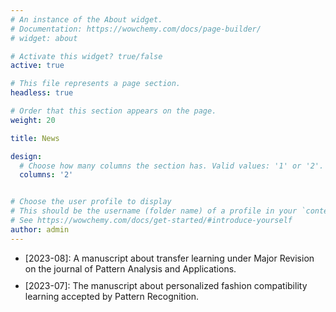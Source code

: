 ```yaml
---
# An instance of the About widget.
# Documentation: https://wowchemy.com/docs/page-builder/
# widget: about

# Activate this widget? true/false
active: true

# This file represents a page section.
headless: true

# Order that this section appears on the page.
weight: 20

title: News

design:
  # Choose how many columns the section has. Valid values: '1' or '2'.
  columns: '2'


# Choose the user profile to display
# This should be the username (folder name) of a profile in your `content/authors/` folder.
# See https://wowchemy.com/docs/get-started/#introduce-yourself
author: admin
---
```

<ul class="news-ul">
   <li>[2023-08]: A manuscript about transfer learning under Major Revision on the journal of Pattern Analysis and Applications.</li>
   <li>[2023-07]: The manuscript about personalized fashion compatibility learning accepted by Pattern Recognition.</li>
<style>
.news-ul li{margin-bottom: 10px;}
</style>
